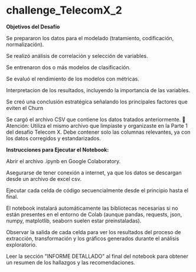 # challenge_TelecomX_2

**Objetivos del Desafío**

Se prepararon los datos para el modelado (tratamiento, codificación, normalización).

Se realizó análisis de correlación y selección de variables.

Se entrenaron dos o más modelos de clasificación.

Se evaluó el rendimiento de los modelos con métricas.

Interpretacion de los resultados, incluyendo la importancia de las variables.

Se creó una conclusión estratégica señalando los principales factores que eviten el Churn

Se cargó el archivo CSV que contiene los datos tratados anteriormente. 📂 Atención: Utiliza el mismo archivo que limpiaste y organizaste en la Parte 1 del desafío Telecom X. Debe contener solo las columnas relevantes, ya con los datos corregidos y estandarizados.


**Instrucciones para Ejecutar el Notebook:**

Abrir el archivo .ipynb en Google Colaboratory.

Asegurarse de tener conexión a internet, ya que los datos se descargan desde un archivo de excel csv.

Ejecutar cada celda de código secuencialmente desde el principio hasta el final.

El notebook instalará automáticamente las bibliotecas necesarias si no están presentes en el entorno de Colab (aunque pandas, requests, json, numpy, matplotlib, seaborn suelen estar preinstaladas).

Observar la salida de cada celda para ver los resultados del proceso de extracción, transformación y los gráficos generados durante el análisis exploratorio.

Leer la sección "INFORME DETALLADO" al final del notebook para obtener un resumen de los hallazgos y las recomendaciones.
